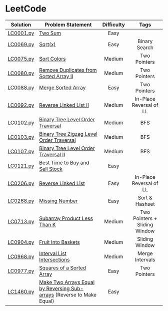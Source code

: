 # LeetCode

|  Solution   | Problem Statement                                                       | Difficulty |             Tags              |
|:-----------:|-------------------------------------------------------------------------|:----------:|:-----------------------------:|
| [LC0001.py] | [Two Sum]                                                               |    Easy    |                               |
| [LC0069.py] | [Sqrt(x)]                                                               |    Easy    |         Binary Search         |
| [LC0075.py] | [Sort Colors]                                                           |   Medium   |         Two Pointers          |
| [LC0080.py] | [Remove Duplicates from Sorted Array II]                                |   Medium   |         Two Pointers          |
| [LC0088.py] | [Merge Sorted Array]                                                    |    Easy    |         Two Pointers          |
| [LC0092.py] | [Reverse Linked List II]                                                |   Medium   |    In-Place Reversal of LL    |
| [LC0102.py] | [Binary Tree Level Order Traversal]                                     |   Medium   |              BFS              |
| [LC0103.py] | [Binary Tree Zigzag Level Order Traversal]                              |   Medium   |              BFS              |
| [LC0107.py] | [Binary Tree Level Order Traversal II]                                  |   Medium   |              BFS              |
| [LC0121.py] | [Best Time to Buy and Sell Stock]                                       |    Easy    |                               |
| [LC0206.py] | [Reverse Linked List]                                                   |    Easy    |    In-Place Reversal of LL    |
| [LC0268.py] | [Missing Number]                                                        |    Easy    |        Sort & Hashset         |
| [LC0713.py] | [Subarray Product Less Than K]                                          |   Medium   | Two Pointers + Sliding Window |
| [LC0904.py] | [Fruit Into Baskets]                                                    |   Medium   |        Sliding Window         |
| [LC0968.py] | [Interval List Intersections]                                           |   Medium   |        Merge Intervals        |
| [LC0977.py] | [Squares of a Sorted Array]                                             |    Easy    |         Two Pointers          |
| [LC1460.py] | [Make Two Arrays Equal by Reversing Sub-arrays] (Reverse to Make Equal) |    Easy    |                               |

[//]: # (Solutions)

[LC0001.py]: Solutions/LC0001.py?ts=4
[Two Sum]: https://leetcode.com/problems/two-sum/

[LC0069.py]: Solutions/LC0069.py?ts=4
[Sqrt(x)]: https://leetcode.com/problems/sqrtx/

[LC0075.py]: Solutions/LC0075.py?ts=4
[Sort Colors]: https://leetcode.com/problems/sort-colors/

[LC0080.py]: Solutions/LC0080.py?ts=4
[Remove Duplicates from Sorted Array II]: https://leetcode.com/problems/remove-duplicates-from-sorted-array-ii/

[LC0088.py]: Solutions/LC0088.py?ts=4
[Merge Sorted Array]: https://leetcode.com/problems/merge-sorted-array/

[LC0092.py]: Solutions/LC0092.py?ts=4
[Reverse Linked List II]: https://leetcode.com/problems/reverse-linked-list-ii/

[LC0102.py]: Solutions/LC0102.py?ts=4
[Binary Tree Level Order Traversal]: https://leetcode.com/problems/binary-tree-level-order-traversal/

[LC0103.py]: Solutions/LC0103.py?ts=4
[Binary Tree Zigzag Level Order Traversal]: https://leetcode.com/problems/binary-tree-zigzag-level-order-traversal/

[LC0107.py]: Solutions/LC0107.py?ts=4
[Binary Tree Level Order Traversal II]: https://leetcode.com/problems/binary-tree-level-order-traversal-ii/

[LC0121.py]: Solutions/LC0121.py?ts=4
[Best Time to Buy and Sell Stock]: https://leetcode.com/problems/best-time-to-buy-and-sell-stock/

[LC0206.py]: Solutions/LC0206.py?ts=4
[Reverse Linked List]: https://leetcode.com/problems/reverse-linked-list/

[LC0268.py]: Solutions/LC0268.py?ts=4
[Missing Number]: https://leetcode.com/problems/missing-number/

[LC0713.py]: Solutions/LC0713.py?ts=4
[Subarray Product Less Than K]: https://leetcode.com/problems/subarray-product-less-than-k/

[LC0904.py]: Solutions/LC0904.py?ts=4
[Fruit Into Baskets]: https://leetcode.com/problems/fruit-into-baskets/

[LC0968.py]: Solutions/LC0968.py?ts=4
[Interval List Intersections]: https://leetcode.com/problems/interval-list-intersections/

[LC0977.py]: Solutions/LC0977.py?ts=4
[Squares of a Sorted Array]: https://leetcode.com/problems/squares-of-a-sorted-array/

[LC1460.py]: Solutions/LC1460.py?ts=4
[Make Two Arrays Equal by Reversing Sub-arrays]: https://leetcode.com/problems/make-two-arrays-equal-by-reversing-sub-arrays/